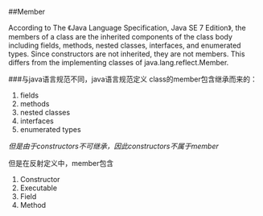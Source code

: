 ##Member

According to The 《Java Language Specification, Java SE 7 Edition》, the members of a class are the inherited components of the class body including fields, methods, nested classes, interfaces, and enumerated types.
Since constructors are not inherited, they are not members.
This differs from the implementing classes of java.lang.reflect.Member.

###与java语言规范不同，java语言规范定义
class的member包含继承而来的：
1. fields
2. methods
3. nested classes
4. interfaces
5. enumerated types

*但是由于constructors不可继承，因此constructors不属于member*

但是在反射定义中，member包含

1. Constructor
2. Executable
3. Field
4. Method


